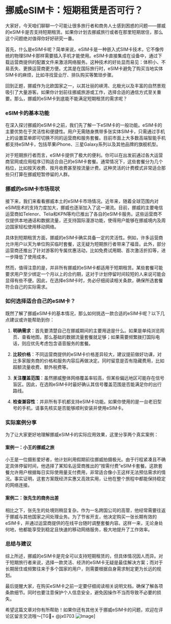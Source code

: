 # 挪威eSIM卡：短期租赁是否可行？

大家好，今天咱们聊聊一个可能让很多旅行者和商务人士感到困惑的问题——挪威的eSIM卡是否支持短期租赁。如果你计划去挪威旅行或者在那里短期居住，那么这个问题绝对值得你好好研究一番。

首先，什么是eSIM卡呢？简单来说，eSIM卡是一种嵌入式SIM卡技术，它不像传统的物理SIM卡那样需要插入手机才能使用。eSIM卡直接集成在设备中，通过下载运营商提供的配置文件来激活网络服务。这种技术的好处显而易见：体积小、不易丢失、更换运营商更方便。尤其是在国际旅行时，eSIM卡避免了购买当地实体SIM卡的麻烦，比如寻找营业厅、排队购买等繁琐步骤。

回到正题，挪威作为北欧国家之一，以其壮丽的峡湾、北极光以及丰富的自然景观吸引了大量游客。如果你计划前往挪威旅游或工作，选择合适的通信方式至关重要。那么，挪威的eSIM卡到底能不能满足短期租赁的需求呢？

### eSIM卡的基本功能

在深入探讨挪威的eSIM卡之前，我们先了解一下eSIM卡的一般功能。eSIM卡的主要优势在于灵活性和便捷性。用户无需随身携带多张实体SIM卡，只需通过手机上的设置菜单即可切换不同的运营商和服务套餐。目前市面上大多数高端智能手机都支持eSIM卡，包括苹果iPhone、三星Galaxy系列以及其他品牌的旗舰机型。

对于短期旅行者而言，eSIM卡提供了极大的便利。你可以在出发前通过各大运营商官网或应用程序订购适合自己的eSIM卡套餐。通常情况下，这些套餐分为几个档位，比如按天收费、按月收费甚至按流量计费。这种灵活的计费模式非常适合那些只打算在挪威短暂停留的人群。

### 挪威的eSIM卡市场现状

接下来，我们来看看挪威本土的eSIM卡市场情况。近年来，随着全球范围内对eSIM技术的支持力度加大，挪威也逐渐加入了这一潮流。目前，挪威的主要电信运营商如Telenor、Telia和KPN等均已推出了各自的eSIM卡服务。这些运营商不仅提供本地通话和数据流量，还支持国际漫游功能，使得用户能够在挪威境内及周边国家轻松使用移动网络。

具体到短期租赁方面，挪威的eSIM卡确实具备一定的灵活性。例如，许多运营商允许用户以天为单位购买临时套餐，这无疑为短期旅行者带来了福音。此外，部分运营商还推出了针对游客的专属优惠活动，比如免费试用期、首次激活折扣等，进一步降低了使用成本。

然而，值得注意的是，并非所有挪威的eSIM卡都适用于短期租赁。某些套餐可能要求用户至少绑定一个月以上的合约期，这对于计划停留时间较短的人来说可能会显得有些不便。因此，在选择eSIM卡时，务必仔细阅读相关条款，确保所选套餐符合自己的实际需求。

### 如何选择适合自己的eSIM卡？

既然了解了挪威eSIM卡的基本情况，那么如何挑选一款合适的eSIM卡呢？以下几点建议或许能帮助到你：

1. **明确需求**：首先要清楚自己在挪威期间的主要用途是什么。如果是单纯浏览网页、查看地图，那么基础的数据流量套餐就足够；如果需要频繁拨打国际电话，则应优先考虑包含语音服务的套餐。
   
2. **比较价格**：不同运营商提供的eSIM卡价格差异较大，建议提前做好功课，对比多家服务商的价格和服务内容后再做决定。同时留意是否有隐藏费用，比如超额流量收费、额外税费等。

3. **关注覆盖范围**：虽然挪威整体网络覆盖率较高，但某些偏远地区可能存在信号盲区。因此，在选购eSIM卡时最好确认其信号覆盖范围是否能满足你的出行路线。

4. **检查兼容性**：并非所有手机都支持eSIM卡功能。如果你使用的是一台老旧型号的手机，请事先核实是否能够顺利安装并使用eSIM卡。

### 实际案例分享

为了让大家更好地理解挪威eSIM卡的实际应用效果，这里分享两个真实案例：

#### 案例一：小王的挪威之旅
小王是一位摄影爱好者，他计划利用假期前往挪威拍摄极光。由于行程紧凑且不确定具体停留时间，他选择了某知名运营商推出的“按需付费”eSIM卡套餐。这款套餐允许用户根据每日实际使用量支付费用，非常适合像小王这样无法预估需求的情况。事实证明，这套方案既经济实惠又高效实用，让他在整个旅程中都能保持稳定的网络连接。

#### 案例二：张先生的商务出差
相比之下，张先生的处境则稍显复杂。作为一名跨国公司的高管，他经常需要往返于挪威与其他国家之间处理业务。为了节省开支，他决定购买一张长期有效的eSIM卡，并通过运营商提供的在线平台随时调整套餐内容。这样一来，无论身处何地，他都能享受到稳定且快速的移动网络服务，极大地提升了工作效率。

### 总结与建议

综上所述，挪威的eSIM卡是完全可以支持短期租赁的，但具体情况因人而异。对于短期旅行者来说，选择一款灵活、经济的eSIM卡无疑是最佳解决方案；而对于长期居住或频繁往来于多个国家的用户，则需要根据自身需求制定更为长远的规划。

最后提醒大家，在购买eSIM卡之前一定要仔细阅读相关说明文档，确保了解各项条款细节。同时也要注意保护个人信息安全，避免因操作不当而导致不必要的损失。

希望这篇文章对你有所帮助！如果你还有其他关于挪威eSIM卡的问题，欢迎在评论区留言交流哦～[TG💪+ @jx0703 ![Image](https://github.com/user-attachments/assets/dbca1d08-cadb-493c-b0ec-ad6f7a83f270)]